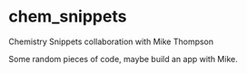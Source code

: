 # chem_snippets
Chemistry Snippets collaboration with Mike Thompson

Some random pieces of code, maybe build an app with Mike.

